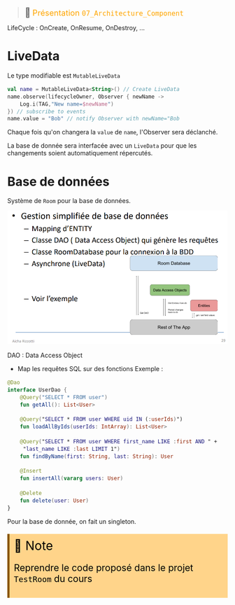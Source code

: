 > <span style="font-size: 1.5em">📖</span> <span style="color: orange; font-size: 1.3em;">Présentation `07_Architecture_Component`</span>

LifeCycle : OnCreate, OnResume, OnDestroy, ...

# LiveData

Le type modifiable est `MutableLiveData`

```kotlin
val name = MutableLiveData<String>() // Create LiveData
name.observe(lifecycleOwner, Observer { newName ->
    Log.i(TAG,"New name=$newName")
}) // subscribe to events
name.value = "Bob" // notify Observer with newName="Bob
```
Chaque fois qu'on changera la `value` de `name`, l'Observer sera déclanché.


La base de donnée sera interfacée avec un `LiveData` pour que les changements soient automatiquement répercutés.

# Base de données
Système de `Room` pour la base de données.

![](Screen/2022-12-08-13-14-09.png)

DAO : Data Access Object
- Map les requêtes SQL sur des fonctions
Exemple :
```kotlin
@Dao
interface UserDao {
    @Query("SELECT * FROM user")
    fun getAll(): List<User>

    @Query("SELECT * FROM user WHERE uid IN (:userIds)")
    fun loadAllByIds(userIds: IntArray): List<User>

    @Query("SELECT * FROM user WHERE first_name LIKE :first AND " +
     "last_name LIKE :last LIMIT 1")
    fun findByName(first: String, last: String): User

    @Insert
    fun insertAll(vararg users: User)

    @Delete
    fun delete(user: User)
}
```

Pour la base de donnée, on fait un singleton.
<!-- #region NOTE BLOCK --> 
<div style="margin: 20px auto; padding: 10px; background-color: #ffd48a; border-left: 5px solid #8a5700;color: black; font-size: 2em">
<span> 📑 </span>Note<br>
<span style="font-size: 0.75em">

Reprendre le code proposé dans le projet `TestRoom` du cours
</span></div>

<!-- #endregion NOTE BLOCK -->

